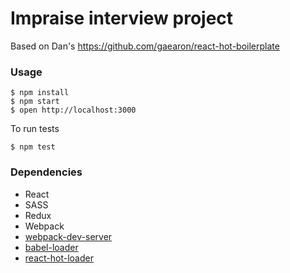 Impraise interview project
=====================

Based on Dan's https://github.com/gaearon/react-hot-boilerplate

### Usage

```
$ npm install
$ npm start
$ open http://localhost:3000
```

To run tests

```
$ npm test
```


### Dependencies

* React
* SASS
* Redux
* Webpack
* [webpack-dev-server](https://github.com/webpack/webpack-dev-server)
* [babel-loader](https://github.com/babel/babel-loader)
* [react-hot-loader](https://github.com/gaearon/react-hot-loader)
